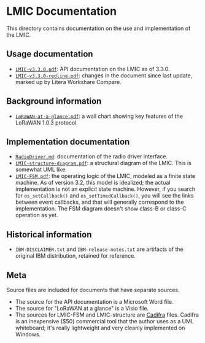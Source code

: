 # LMIC Documentation

This directory contains documentation on the use and implementation of the LMIC.

## Usage documentation

- [`LMIC-v3.3.0.pdf`](./LMIC-v3.3.0.pdf): API documentation on the LMIC as of 3.3.0.
- [`LMIC-v3.3.0-redline.pdf`](./LMIC-v3.3.0-redline.pdf): changes in the document since last update, marked up by Litera Workshare Compare.

## Background information

- [`LoRaWAN-at-a-glance.pdf`](./LoRaWAN-at-a-glance.pdf): a wall chart showing key features of the LoRaWAN 1.0.3 protocol.

## Implementation documentation

- [`RadioDriver.md`](./RadioDriver.md): documentation of the radio driver interface.
- [`LMIC-structure-diagram.pdf`](./LMIC-structure-diagram.pdf): a structural diagram of the LMIC. This is somewhat UML like.
- [`LMIC-FSM.pdf`](./LMIC-FSM.pdf): the operating logic of the LMIC, modeled as a finite state machine. As of version 3.2, this model is idealized; the actual implementation is not an explicit state machine. However, if you search for `os_setCallback()` and `os_setTimedCallback()`, you will see the links between event callbacks, and that will generally correspond to the implementation.  The FSM diagram doesn't show class-B or class-C operation as yet.

## Historical information

- `IBM-DISCLAIMER.txt` and `IBM-release-notes.txt` are artifacts of the original IBM distribution, retained for reference.

## Meta

Source files are included for documents that have separate sources.

- The source for the API documentation is a Microsoft Word file.
- The source for "LoRaWAN at a glance" is a Visio file.
- The sources for LMIC-FSM and LMIC-structure are [Cadifra](https://www.cadifra.com/) files. Cadifra is an inexpensive ($50) commercial tool that the author uses as a UML whiteboard; it's really lightweight and very cleanly implemented on Windows.
